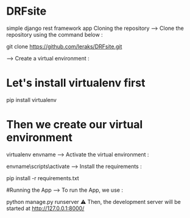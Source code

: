 # DRFsite
simple django rest framework app
Cloning the repository
--> Clone the repository using the command below :

git clone https://github.com/leraks/DRFsite.git

--> Create a virtual environment :

# Let's install virtualenv first
pip install virtualenv

# Then we create our virtual environment
virtualenv envname
--> Activate the virtual environment :

envname\scripts\activate
--> Install the requirements :

pip install -r requirements.txt

#Running the App
--> To run the App, we use :

python manage.py runserver
⚠ Then, the development server will be started at http://127.0.0.1:8000/


